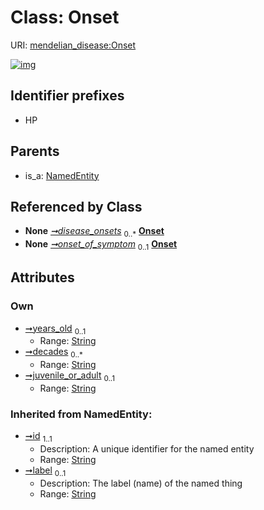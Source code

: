 
# Class: Onset




URI: [mendelian_disease:Onset](http://w3id.org/ontogpt/mendelian_disease/Onset)


[![img](https://yuml.me/diagram/nofunky;dir:TB/class/[MendelianDisease]-%20disease_onsets%200..*>[Onset&#124;years_old:string%20%3F;decades:string%20*;juvenile_or_adult:string%20%3F;id(i):string;label(i):string%20%3F],[Symptom]-%20onset_of_symptom%200..1>[Onset],[NamedEntity]^-[Onset],[Symptom],[NamedEntity],[MendelianDisease])](https://yuml.me/diagram/nofunky;dir:TB/class/[MendelianDisease]-%20disease_onsets%200..*>[Onset&#124;years_old:string%20%3F;decades:string%20*;juvenile_or_adult:string%20%3F;id(i):string;label(i):string%20%3F],[Symptom]-%20onset_of_symptom%200..1>[Onset],[NamedEntity]^-[Onset],[Symptom],[NamedEntity],[MendelianDisease])

## Identifier prefixes

 * HP

## Parents

 *  is_a: [NamedEntity](NamedEntity.md)

## Referenced by Class

 *  **None** *[➞disease_onsets](mendelianDisease__disease_onsets.md)*  <sub>0..\*</sub>  **[Onset](Onset.md)**
 *  **None** *[➞onset_of_symptom](symptom__onset_of_symptom.md)*  <sub>0..1</sub>  **[Onset](Onset.md)**

## Attributes


### Own

 * [➞years_old](onset__years_old.md)  <sub>0..1</sub>
     * Range: [String](types/String.md)
 * [➞decades](onset__decades.md)  <sub>0..\*</sub>
     * Range: [String](types/String.md)
 * [➞juvenile_or_adult](onset__juvenile_or_adult.md)  <sub>0..1</sub>
     * Range: [String](types/String.md)

### Inherited from NamedEntity:

 * [➞id](namedEntity__id.md)  <sub>1..1</sub>
     * Description: A unique identifier for the named entity
     * Range: [String](types/String.md)
 * [➞label](namedEntity__label.md)  <sub>0..1</sub>
     * Description: The label (name) of the named thing
     * Range: [String](types/String.md)
